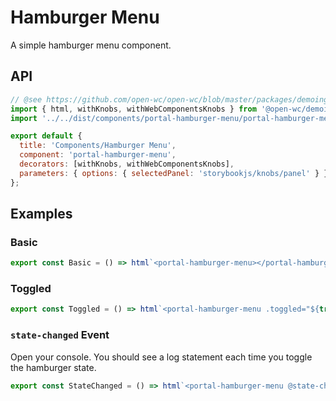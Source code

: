 # Hamburger Menu

A simple hamburger menu component.

## API

<sb-props of="portal-hamburger-menu"></sb-props>

```js script
// @see https://github.com/open-wc/open-wc/blob/master/packages/demoing-storybook/demo/stories/withWebComponentsKnobs.stories.mdx
import { html, withKnobs, withWebComponentsKnobs } from '@open-wc/demoing-storybook';
import '../../dist/components/portal-hamburger-menu/portal-hamburger-menu';

export default {
  title: 'Components/Hamburger Menu',
  component: 'portal-hamburger-menu',
  decorators: [withKnobs, withWebComponentsKnobs],
  parameters: { options: { selectedPanel: 'storybookjs/knobs/panel' } },
};
```

## Examples

### Basic

```js preview-story
export const Basic = () => html`<portal-hamburger-menu></portal-hamburger-menu>`;
```

### Toggled

```js preview-story
export const Toggled = () => html`<portal-hamburger-menu .toggled="${true}"></portal-hamburger-menu>`;
```

### `state-changed` Event

Open your console. You should see a log statement each time you toggle the hamburger state.

```js preview-story
export const StateChanged = () => html`<portal-hamburger-menu @state-changed="${e => console.log('state-changed', e)}"></portal-hamburger-menu>`;
```
